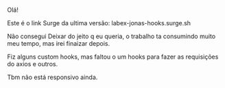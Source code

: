Olá!

Este é o link Surge da ultima versão: labex-jonas-hooks.surge.sh

Não consegui Deixar do jeito q eu queria, o trabalho ta consumindo muito meu tempo, mas irei finaizar depois.

Fiz alguns custom hooks, mas faltou o um hooks para fazer as requisições do axios e outros. 

Tbm não está responsivo ainda.

